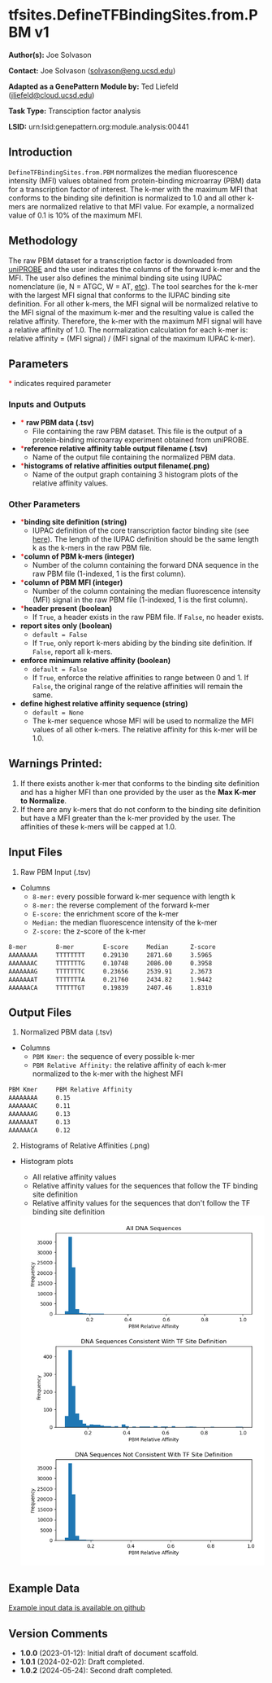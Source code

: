# tfsites.DefineTFBindingSites.from.PBM v1

**Author(s):** Joe Solvason

**Contact:** Joe Solvason (solvason@eng.ucsd.edu)

**Adapted as a GenePattern Module by:** Ted Liefeld (jliefeld@cloud.ucsd.edu)

**Task Type:** Transciption factor analysis

**LSID:**  urn:lsid:genepattern.org:module.analysis:00441


## Introduction

`DefineTFBindingSites.from.PBM` normalizes the median fluorescence intensity (MFI) values obtained from protein-binding microarray (PBM) data for a transcription factor of interest. The k-mer with the maximum MFI that conforms to the binding site definition is normalized to 1.0 and all other k-mers are normalized relative to that MFI value. For example, a normalized value of 0.1 is 10% of the maximum MFI. 

## Methodology

The raw PBM dataset for a transcription factor is downloaded from [uniPROBE](http://the_brain.bwh.harvard.edu/uniprobe/) and the user indicates the columns of the forward k-mer and the MFI. The user also defines the minimal binding site using IUPAC nomenclature (ie, N = ATGC, W = AT, [etc](https://genome.ucsc.edu/goldenPath/help/iupac.html)). The tool searches for the k-mer with the largest MFI signal that conforms to the IUPAC binding site definition. For all other k-mers, the MFI signal will be normalized relative to the MFI signal of the maximum k-mer and the resulting value is called the relative affinity. Therefore, the k-mer with the maximum MFI signal will have a relative affinity of 1.0. The normalization calculation for each k-mer is: relative affinity = (MFI signal) / (MFI signal of the maximum IUPAC k-mer). 

## Parameters

<span style="color: red;">*</span> indicates required parameter

### Inputs and Outputs

- <span style="color: red;">*</span> **raw PBM data (.tsv)** 
    - File containing the raw PBM dataset. This file is the output of a protein-binding microarray experiment obtained from uniPROBE. 
- <span style="color: red;">*</span>**reference relative affinity table output filename (.tsv)**
    - Name of the output file containing the normalized PBM data. 
- <span style="color: red;">*</span>**histograms of relative affinities output filename(.png)** 
    - Name of the output graph containing 3 histogram plots of the relative affinity values.
      
### Other Parameters
- <span style="color: red;">*</span>**binding site definition (string)**
    - IUPAC definition of the core transcription factor binding site (see [here](https://www.bioinformatics.org/sms/iupac.html)). The length of the IUPAC definition should be the same length k as the k-mers in the raw PBM file.
- <span style="color: red;">*</span>**column of PBM k-mers (integer)**
    - Number of the column containing the forward DNA sequence in the raw PBM file (1-indexed, 1 is the first column).
- <span style="color: red;">*</span>**column of PBM MFI (integer)**
    - Number of the column containing the median fluorescence intensity (MFI) signal in the raw PBM file (1-indexed, 1 is the first column).
- <span style="color: red;">*</span>**header present (boolean)**
    - If `True`, a header exists in the raw PBM file. If `False`, no header exists.
- **report sites only (boolean)**
    - `default = False`
    - If `True`, only report k-mers abiding by the binding site definition. If `False`, report all k-mers.
- **enforce minimum relative affinity (boolean)**
    - `default = False`
    - If `True`, enforce the relative affinities to range between 0 and 1. If `False`, the original range of the relative affinities will remain the same.
- **define highest relative affinity sequence (string)**
    - `default = None`
    - The k-mer sequence whose MFI will be used to normalize the MFI values of all other k-mers. The relative affinity for this k-mer will be 1.0. 

## Warnings Printed:

1. If there exists another k-mer that conforms to the binding site definition and has a higher MFI than one provided by the user as the **Max K-mer to Normalize**.
2. If there are any k-mers that do not conform to the binding site definition but have a MFI greater than the k-mer provided by the user. The affinities of these k-mers will be capped at 1.0.

## Input Files

1.  Raw PBM Input (.tsv)
- Columns
  - `8-mer:` every possible forward k-mer sequence with length k
  - `8-mer:` the reverse complement of the forward k-mer
  - `E-score:` the enrichment score of the k-mer
  - `Median:` the median fluorescence intensity of the k-mer
  - `Z-score:` the z-score of the k-mer

```
8-mer        8-mer        E-score     Median      Z-score
AAAAAAAA     TTTTTTTT     0.29130     2871.60     3.5965
AAAAAAAC     TTTTTTTG     0.10748     2086.00     0.3958
AAAAAAAG     TTTTTTTC     0.23656     2539.91     2.3673
AAAAAAAT     TTTTTTTA     0.21760     2434.82     1.9442
AAAAAACA     TTTTTTGT     0.19839     2407.46     1.8310
```
       
## Output Files

1. Normalized PBM data (.tsv)
- Columns
  - `PBM Kmer:` the sequence of every possible k-mer
  - `PBM Relative Affinity:` the relative affinity of each k-mer normalized to the k-mer with the highest MFI 

```
PBM Kmer     PBM Relative Affinity
AAAAAAAA     0.15
AAAAAAAC     0.11
AAAAAAAG     0.13
AAAAAAAT     0.13
AAAAAACA     0.12
```

2. Histograms of Relative Affinities (.png) 
- Histogram plots
  - All relative affinity values
  - Relative affinity values for the sequences that follow the TF binding site definition 
  - Relative affinity values for the sequences that don't follow the TF binding site definition 

   <img src="./01-output_aff-histograms.png"/>
    
  
## Example Data

[Example input data is available on github](https://github.com/genepattern/tfsites.DefineTfSites/data)
    
    
## Version Comments

- **1.0.0** (2023-01-12): Initial draft of document scaffold.
- **1.0.1** (2024-02-02): Draft completed.
- **1.0.2** (2024-05-24): Second draft completed.
